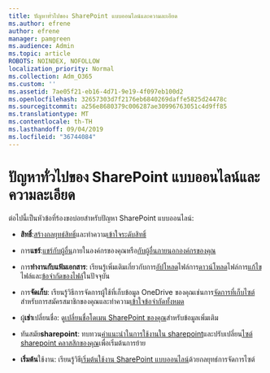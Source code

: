 ```yaml
---
title: ปัญหาทั่วไปของ SharePoint แบบออนไลน์และความละเอียด
ms.author: efrene
author: efrene
manager: pamgreen
ms.audience: Admin
ms.topic: article
ROBOTS: NOINDEX, NOFOLLOW
localization_priority: Normal
ms.collection: Adm_O365
ms.custom: ''
ms.assetid: 7ae05f21-eb16-4d71-9e19-4f097eb100d2
ms.openlocfilehash: 32657303d7f2176eb6840269daffe5825d24478c
ms.sourcegitcommit: a256e8680379c006287ae30996763051c4d9ff85
ms.translationtype: MT
ms.contentlocale: th-TH
ms.lasthandoff: 09/04/2019
ms.locfileid: "36744084"
---
```

# <a name="sharepoint-online-common-issues-and-resolutions"></a>ปัญหาทั่วไปของ SharePoint แบบออนไลน์และความละเอียด

ต่อไปนี้เป็นหัวข้อที่ร้องขอบ่อยสำหรับปัญหา SharePoint แบบออนไลน์:

- **สิทธิ์**:[สร้างกลยุทธ์สิทธิ์](https://docs.microsoft.com/sharepoint/default-sharepoint-groups)และทำความ[เข้าใจระดับสิทธิ์](https://docs.microsoft.com/sharepoint/understanding-permission-levels)

- การ**แชร์**:[แชร์กับผู้อื่น](https://docs.microsoft.com/sharepoint/default-sharepoint-groups)ภายในองค์กรของคุณหรือ[กับผู้อื่นภายนอกองค์กรของคุณ](https://docs.microsoft.com/sharepoint/external-sharing-overview)

- การ**ทำงานกับแฟ้มเอกสาร**: เรียนรู้เพิ่มเติมเกี่ยวกับการ[อัปโหลด](https://support.office.com/article/Upload-a-folder-or-files-to-a-document-library-eb18fcba-c953-4d45-8d90-8da66edeacdb)ไฟล์การ[ดาวน์โหลด](https://support.office.com/article/Download-files-and-folders-from-OneDrive-or-SharePoint-5c7397b7-19c7-4893-84fe-d02e8fa5df05)ไฟล์การ[แก้ไข](https://support.office.com/article/Edit-a-document-in-a-document-library-02d8497f-1c13-4114-949a-b8466f639b07)ไฟล์และ[ข้อจำกัดของไฟล์](https://support.office.com/article/invalid-file-names-and-file-types-in-onedrive-onedrive-for-business-and-sharepoint-64883a5d-228e-48f5-b3d2-eb39e07630fa)ในปัจจุบัน

- การ**จัดเก็บ**: เรียนรู้วิธีการจัดการผู้</a>ใช้ที่เก็บข้อมูล OneDrive ของคุณเช่นการ[จัดการที่เก็บไซต์](https://docs.microsoft.com/sharepoint/manage-site-collection-storage-limits)สำหรับการสมัครสมาชิกของคุณและทำความ[เข้าใจข้อจำกัดทั้งหมด](https://docs.microsoft.com/office365/servicedescriptions/sharepoint-online-service-description/sharepoint-online-limits)

- ผู้**เช่า**เปลี่ยนชื่อ: ดู[เปลี่ยนชื่อโดเมน SharePoint ของคุณ](https://docs.microsoft.com/sharepoint/change-your-sharepoint-domain-name)สำหรับข้อมูลเพิ่มเติม

- ทันสมัย**sharepoint**: ทบทวน[คำแนะนำในการใช้งานใน sharepoint](https://docs.microsoft.com/sharepoint/guide-to-sharepoint-modern-experience)และปรับเปลี่ยน[ไซต์ sharepoint คลาสสิกของคุณ](https://docs.microsoft.com/sharepoint/dev/transform/modernize-classic-sites)เพื่อเริ่มต้นการย้าย

- **เริ่มต้น**ใช้งาน: เรียนรู้วิธี[เริ่มต้นใช้งาน SharePoint แบบออนไลน์](https://docs.microsoft.com/sharepoint/introduction)ด้วยกลยุทธ์การจัดการไซต์